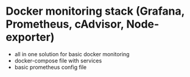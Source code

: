 # Docker monitoring stack (Grafana, Prometheus, cAdvisor, Node-exporter)

- all in one solution for basic docker monitoring
- docker-compose file with services
- basic prometheus config file
